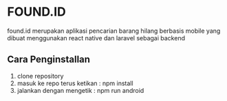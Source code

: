# FOUND.ID

found.id merupakan aplikasi pencarian barang hilang berbasis mobile yang dibuat menggunakan react native dan laravel sebagai backend

## Cara Penginstallan

1. clone repository
2. masuk ke repo terus ketikan : npm install
3. jalankan dengan mengetik : npm run android
